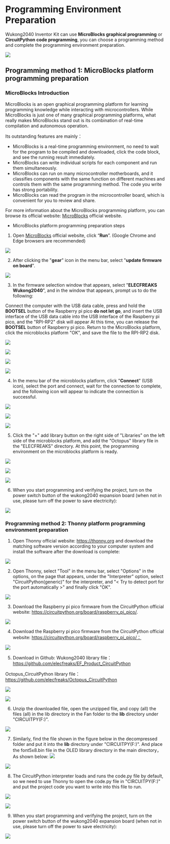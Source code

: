 ﻿---
sidebar_position: 5
sidebar_label: Programming environment preparation
---

# Programming Environment Preparation

Wukong2040 Inventor Kit can use **MicroBlocks graphical programming** or **CircuitPython code programming**, you can choose a programming method and complete the programming environment preparation.

![](https://wiki-media-ef.oss-cn-hongkong.aliyuncs.com//images/wukong2040-inventors-program-01.png)

## Programming method 1: MicroBlocks platform programming preparation

### MicroBlocks Introduction

MicroBlocks is an open graphical programming platform for learning programming knowledge while interacting with microcontrollers. While MicroBlocks is just one of many graphical programming platforms, what really makes MicroBlocks stand out is its combination of real-time compilation and autonomous operation.

Its outstanding features are mainly：

* MicroBlocks is a real-time programming environment, no need to wait for the program to be compiled and downloaded, click the code block, and see the running result immediately.
* MicroBlocks can write individual scripts for each component and run them simultaneously.
* MicroBlocks can run on many microcontroller motherboards, and it classifies components with the same function on different machines and controls them with the same programming method. The code you write has strong portability.
* MicroBlocks can read the program in the microcontroller board, which is convenient for you to review and share.

For more information about the MicroBlocks programming platform, you can browse its official website: [MicroBlocks](http://microblocks.fun/) official website.

* MicroBlocks platform programming preparation steps

1. Open [MicroBlocks](http://microblocks.fun/) official website, click “**Run**”. (Google Chrome and Edge browsers are recommended)

![](https://wiki-media-ef.oss-cn-hongkong.aliyuncs.com//images/wukong2040-inventors-program-02.png)

2. After clicking the "**gear**" icon in the menu bar, select "**update firmware on board**".

![](https://wiki-media-ef.oss-cn-hongkong.aliyuncs.com//images/wukong2040-inventors-program-03.png)

3. In the firmware selection window that appears, select "**ELECFREAKS Wukong2040**", and in the window that appears, prompt us to do the following:

Connect the computer with the USB data cable, press and hold the **BOOTSEL** button of the Raspberry pi pico **do not let go**, and insert the USB interface of the USB data cable into the USB interface of the Raspberry pi pico, and the "RPI-RP2" disk will appear At this time, you can release the **BOOTSEL** button of Raspberry pi pico. Return to the MicroBlocks platform, click the microblocks platform "OK", and save the file to the RPI-RP2 disk.

![](https://wiki-media-ef.oss-cn-hongkong.aliyuncs.com//images/wukong2040-inventors-program-04.png)

![](https://wiki-media-ef.oss-cn-hongkong.aliyuncs.com//images/wukong2040-inventors-program-05.png)

![](https://wiki-media-ef.oss-cn-hongkong.aliyuncs.com//images/wukong2040-inventors-program-06.png)

![](https://wiki-media-ef.oss-cn-hongkong.aliyuncs.com//images/wukong2040-inventors-program-07.png)

4. In the menu bar of the microblocks platform, click "**Connect**" (USB icon), select the port and connect, wait for the connection to complete, and the following icon will appear to indicate the connection is successful.

![](https://wiki-media-ef.oss-cn-hongkong.aliyuncs.com//images/wukong2040-inventors-program-08.png)

![](https://wiki-media-ef.oss-cn-hongkong.aliyuncs.com//images/wukong2040-inventors-program-09.png)

![](https://wiki-media-ef.oss-cn-hongkong.aliyuncs.com//images/wukong2040-inventors-program-10.png)

5. Click the "+" add library button on the right side of "Libraries" on the left side of the microblocks platform, and add the "Octopus" library file in the "ELECFREAKS" directory. At this point, the programming environment on the microblocks platform is ready.

![](https://wiki-media-ef.oss-cn-hongkong.aliyuncs.com//images/wukong2040-inventors-program-11.png)

![](https://wiki-media-ef.oss-cn-hongkong.aliyuncs.com//images/wukong2040-inventors-program-12.png)

![](https://wiki-media-ef.oss-cn-hongkong.aliyuncs.com//images/wukong2040-inventors-program-13.png)

6. When you start programming and verifying the project, turn on the power switch button of the wukong2040 expansion board (when not in use, please turn off the power to save electricity):

![](https://wiki-media-ef.oss-cn-hongkong.aliyuncs.com//images/wukong2040-inventors-program-14.png)

### Programming method 2: Thonny platform programming environment preparation

1. Open Thonny official website: https://thonny.org and download the matching software version according to your computer system and install the software after the download is complete:

![](https://wiki-media-ef.oss-cn-hongkong.aliyuncs.com//images/wukong2040-inventors-program-15.png)

2. Open Thonny, select "Tool" in the menu bar, select "Options" in the options, on the page that appears, under the "Interpreter" option, select "CircuitPython(generic)" for the interpreter, and "< Try to detect port for the port automatically >" and finally click "OK".

![](https://wiki-media-ef.oss-cn-hongkong.aliyuncs.com//images/wukong2040-inventors-program-16.png)

3. Download the Raspberry pi pico firmware from the CircuitPython official website: https://circuitpython.org/board/raspberry_pi_pico/.

![](https://wiki-media-ef.oss-cn-hongkong.aliyuncs.com//images/wukong2040-inventors-program-17.png)

4. Download the Raspberry pi pico firmware from the CircuitPython official website: https://circuitpython.org/board/raspberry_pi_pico/：

![](https://wiki-media-ef.oss-cn-hongkong.aliyuncs.com//images/wukong2040-inventors-program-18.png)

5. Download in Github:
   Wukong2040 library file：https://github.com/elecfreaks/EF_Product_CircuitPython

Octopus_CircuitPython library file：https://github.com/elecfreaks/Octopus_CircuitPython

![](https://wiki-media-ef.oss-cn-hongkong.aliyuncs.com//images/wukong2040-inventors-program-19.png)

![](https://wiki-media-ef.oss-cn-hongkong.aliyuncs.com//images/wukong2040-inventors-program-20.png)

6. Unzip the downloaded file, open the unzipped file, and copy (all) the files (all) in the lib directory in the Fan folder to the **lib** directory under "CIRCUITPY(F:)".

![](https://wiki-media-ef.oss-cn-hongkong.aliyuncs.com//images/wukong2040-inventors-program-21.png)

7. Similarly, find the file shown in the figure below in the decompressed folder and put it into the **lib** directory under "CIRCUITPY(F:)". And place the font5x8.bin file in the OLED library directory in the main directory， As shown below:
![](https://wiki-media-ef.oss-cn-hongkong.aliyuncs.com//images/wukong2040-inventors-program-22.png)

![](https://wiki-media-ef.oss-cn-hongkong.aliyuncs.com//images/wukong2040-inventors-program-222.png)

8. The CircuitPython interpreter loads and runs the code.py file by default, so we need to use Thonny to open the code.py file in "CIRCUITPY(F:)" and put the project code you want to write into this file to run.

![](https://wiki-media-ef.oss-cn-hongkong.aliyuncs.com//images/wukong2040-inventors-program-23.png)

![](https://wiki-media-ef.oss-cn-hongkong.aliyuncs.com//images/wukong2040-inventors-program-24.png)

9. When you start programming and verifying the project, turn on the power switch button of the wukong2040 expansion board (when not in use, please turn off the power to save electricity):

![](https://wiki-media-ef.oss-cn-hongkong.aliyuncs.com//images/wukong2040-inventors-program-14.png)
